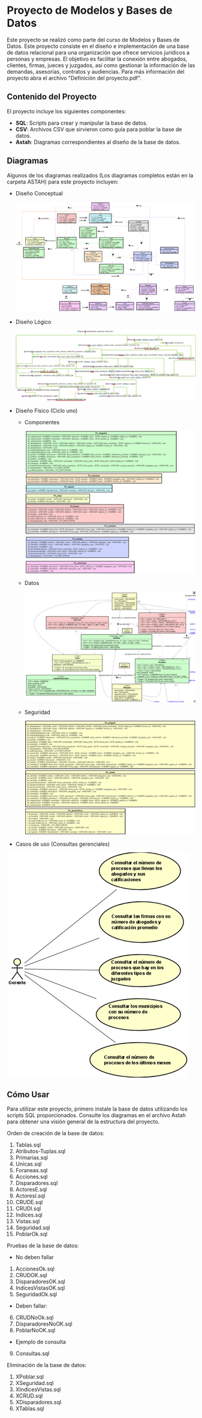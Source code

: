 # Proyecto de Modelos y Bases de Datos

Este proyecto se realizó como parte del curso de Modelos y Bases de Datos. Este proyecto consiste en el diseño e implementación de una base de datos relacional para una organización que ofrece servicios jurídicos a personas y empresas. El objetivo es facilitar la conexión entre abogados, clientes, firmas, jueces y juzgados, así como gestionar la información de las demandas, asesorías, contratos y audiencias. Para más información del proyecto abra el archivo "Definición del proyecto.pdf".

## Contenido del Proyecto

El proyecto incluye los siguientes componentes:

- **SQL**: Scripts para crear y manipular la base de datos.
- **CSV**: Archivos CSV que sirvieron como guía para poblar la base de datos.
- **Astah**: Diagramas correspondientes al diseño de la base de datos.

## Diagramas

Algunos de los diagramas realizados (Los diagramas completos están en la carpeta ASTAH) para este proyecto incluyen:

- Diseño Conceptual

  ![Diseño Conceptual](img/Conceptos.png)

- Diseño Lógico 

  ![Diseño Lógico](img/logico.jpg)

- Diseño Físico (Ciclo uno)

  - Componentes

    ![Componentes](img/Componentes.png)

  - Datos

    ![Datos](img/Datos.png) 
  
  - Seguridad

    ![Seguridad](img/Seguridad.png)

 - Casos de uso (Consultas gerenciales)

  ![Casos de uso](img/CasosDeUso.png)

## Cómo Usar

Para utilizar este proyecto, primero instale la base de datos utilizando los scripts SQL proporcionados. Consulte los diagramas en el archivo Astah para obtener una visión general de la estructura del proyecto.

Orden de creación de la base de datos:

1. Tablas.sql
2. Atributos-Tuplas.sql
3. Primarias.sql
4. Unicas.sql
5. Foraneas.sql
6. Acciones.sql
7. Disparadores.sql 
8. ActoresE.sql
9. ActoresI.sql
10. CRUDE.sql
11. CRUDI.sql
12. Indices.sql 
13. Vistas.sql
14. Seguridad.sql
15. PoblarOk.sql

Pruebas de la base de datos:

- No deben fallar
1. AccionesOk.sql
2. CRUDOK.sql
3. DisparadoresOK.sql
4. IndicesVistasOK.sql
5. SeguridadOk.sql
- Deben fallar:
6.  CRUDNoOk.sql
7. DisparadoresNoOK.sql
8. PoblarNoOK.sql
- Ejemplo de consulta
9.  Consultas.sql

Eliminación de la base de datos:

1. XPoblar.sql
2. XSeguridad.sql
3. XIndicesVistas.sql
4. XCRUD.sql
5. XDisparadores.sql
6. XTablas.sql
